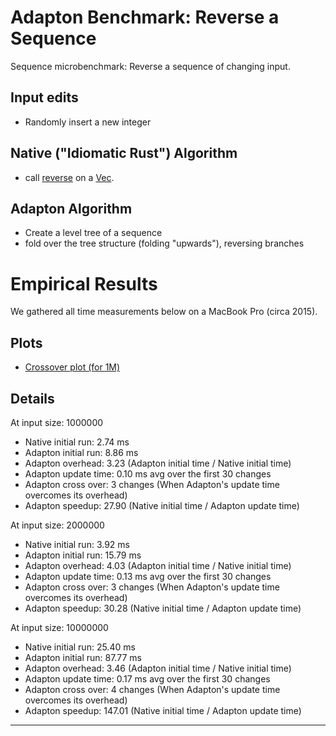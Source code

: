 Adapton Benchmark: Reverse a Sequence
============================================

Sequence microbenchmark: Reverse a sequence of changing input.

Input edits
-----------
 - Randomly insert a new integer

Native ("Idiomatic Rust") Algorithm
-------------------------------------
 - call [reverse](https://doc.rust-lang.org/std/vec/struct.Vec.html#method.reverse) on a [Vec](https://doc.rust-lang.org/std/vec/struct.Vec.html).

Adapton Algorithm
-------------------
 - Create a level tree of a sequence
 - fold over the tree structure (folding "upwards"), reversing branches

Empirical Results
=================

We gathered all time measurements below on a MacBook Pro (circa 2015).

Plots
------

- [Crossover plot (for 1M)](default.pdf)

Details
------------

At input size: 1000000
 - Native initial run: 2.74 ms
 - Adapton initial run: 8.86 ms
 - Adapton overhead: 3.23 (Adapton initial time / Native initial time)
 - Adapton update time: 0.10 ms avg over the first 30 changes
 - Adapton cross over: 3 changes  (When Adapton's update time overcomes its overhead)
 - Adapton speedup: 27.90 (Native initial time / Adapton update time)

At input size: 2000000
 - Native initial run: 3.92 ms
 - Adapton initial run: 15.79 ms
 - Adapton overhead: 4.03 (Adapton initial time / Native initial time)
 - Adapton update time: 0.13 ms avg over the first 30 changes
 - Adapton cross over: 3 changes  (When Adapton's update time overcomes its overhead)
 - Adapton speedup: 30.28 (Native initial time / Adapton update time)

At input size: 10000000
 - Native initial run: 25.40 ms
 - Adapton initial run: 87.77 ms
 - Adapton overhead: 3.46 (Adapton initial time / Native initial time)
 - Adapton update time: 0.17 ms avg over the first 30 changes
 - Adapton cross over: 4 changes  (When Adapton's update time overcomes its overhead)
 - Adapton speedup: 147.01 (Native initial time / Adapton update time)

------------

